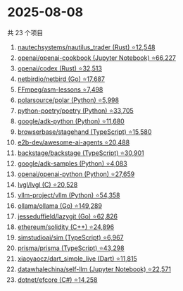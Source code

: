 # 2025-08-08

共 23 个项目

<!-- BEGIN GITHUB -->
<!-- 最后更新时间 2025-08-08 19:09:25 +0800 -->
1. [nautechsystems/nautilus_trader (Rust) ⭐12,548](https://github.com/nautechsystems/nautilus_trader)
1. [openai/openai-cookbook (Jupyter Notebook) ⭐66,227](https://github.com/openai/openai-cookbook)
1. [openai/codex (Rust) ⭐32,513](https://github.com/openai/codex)
1. [netbirdio/netbird (Go) ⭐17,687](https://github.com/netbirdio/netbird)
1. [FFmpeg/asm-lessons ⭐7,498](https://github.com/FFmpeg/asm-lessons)
1. [polarsource/polar (Python) ⭐5,998](https://github.com/polarsource/polar)
1. [python-poetry/poetry (Python) ⭐33,705](https://github.com/python-poetry/poetry)
1. [google/adk-python (Python) ⭐11,680](https://github.com/google/adk-python)
1. [browserbase/stagehand (TypeScript) ⭐15,580](https://github.com/browserbase/stagehand)
1. [e2b-dev/awesome-ai-agents ⭐20,488](https://github.com/e2b-dev/awesome-ai-agents)
1. [backstage/backstage (TypeScript) ⭐30,901](https://github.com/backstage/backstage)
1. [google/adk-samples (Python) ⭐4,083](https://github.com/google/adk-samples)
1. [openai/openai-python (Python) ⭐27,659](https://github.com/openai/openai-python)
1. [lvgl/lvgl (C) ⭐20,528](https://github.com/lvgl/lvgl)
1. [vllm-project/vllm (Python) ⭐54,358](https://github.com/vllm-project/vllm)
1. [ollama/ollama (Go) ⭐149,289](https://github.com/ollama/ollama)
1. [jesseduffield/lazygit (Go) ⭐62,826](https://github.com/jesseduffield/lazygit)
1. [ethereum/solidity (C++) ⭐24,896](https://github.com/ethereum/solidity)
1. [simstudioai/sim (TypeScript) ⭐6,967](https://github.com/simstudioai/sim)
1. [prisma/prisma (TypeScript) ⭐43,298](https://github.com/prisma/prisma)
1. [xiaoyaocz/dart_simple_live (Dart) ⭐11,815](https://github.com/xiaoyaocz/dart_simple_live)
1. [datawhalechina/self-llm (Jupyter Notebook) ⭐22,571](https://github.com/datawhalechina/self-llm)
1. [dotnet/efcore (C#) ⭐14,258](https://github.com/dotnet/efcore)
<!-- END GITHUB -->